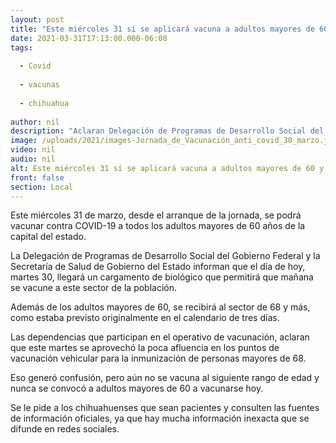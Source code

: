 ```yaml
---
layout: post
title: "Este miércoles 31 sí se aplicará vacuna a adultos mayores de 60 y más en la capital"
date: 2021-03-31T17:13:00.000-06:00
tags:
  
  - Covid
  
  - vacunas
  
  - chihuahua
  
author: nil
description: "Aclaran Delegación de Programas de Desarrollo Social del Gobierno Federal y la Secretaría de Salud de Gobierno del Estado que nunca se convocó a adultos mayores de 60 a vacunarse hoy martes contra COVID-19"
image: /uploads/2021/images-Jornada_de_Vacunación_anti_covid_30_marzo.jpeg
video: nil
audio: nil
alt: Este miércoles 31 sí se aplicará vacuna a adultos mayores de 60 y más en la capital
front: false
section: Local
---
```


Este miércoles 31 de marzo, desde el arranque de la jornada, se podrá vacunar contra COVID-19 a todos los adultos mayores de 60 años de la capital del estado.

La Delegación de Programas de Desarrollo Social del Gobierno Federal y la Secretaría de Salud de Gobierno del Estado informan que el día de hoy, martes 30, llegará un cargamento de biológico que permitirá que mañana se vacune a este sector de la población.

Además de los adultos mayores de 60, se recibirá al sector de 68 y más, como estaba previsto originalmente en el calendario de tres días.

Las dependencias que participan en el operativo de vacunación, aclaran que este martes se aprovechó la poca afluencia en los puntos de vacunación vehicular para la inmunización de personas mayores de 68.

Eso generó confusión, pero aún no se vacuna al siguiente rango de edad y nunca se convocó a adultos mayores de 60 a vacunarse hoy.

Se le pide a los chihuahuenses que sean pacientes y consulten las fuentes de información oficiales, ya que hay mucha información inexacta que se difunde en redes sociales.